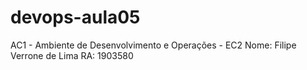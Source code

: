 # devops-aula05
AC1 - Ambiente de Desenvolvimento e Operações - EC2
Nome: Filipe Verrone de Lima
RA: 1903580
